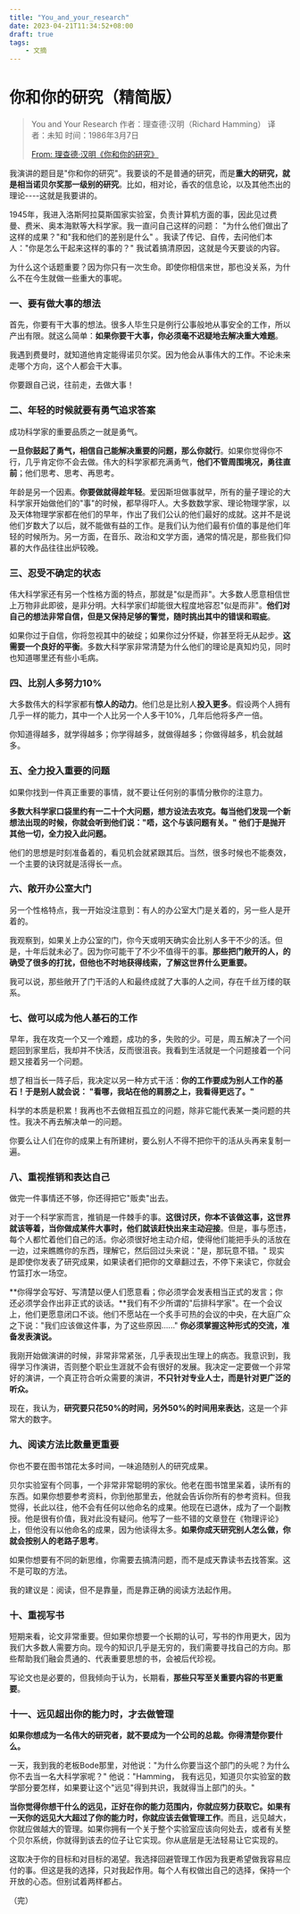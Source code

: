 ```yaml
---
title: "You_and_your_research"
date: 2023-04-21T11:34:52+08:00
draft: true
tags:
    - 文摘
---
```


# 你和你的研究（精简版）

> You and Your Research
> 作者：理查德·汉明（Richard Hamming）
> 译者：未知
> 时间：1986年3月7日
>
> [From: 理查德·汉明《你和你的研究》](https://www.ruanyifeng.com/blog/2016/04/you-and-your-research.html)

我演讲的题目是"你和你的研究"。我要谈的不是普通的研究，而是**重大的研究，就是相当诺贝尔奖那一级别的研究**。比如，相对论，香农的信息论，以及其他杰出的理论----这就是我要讲的。

1945年，我进入洛斯阿拉莫斯国家实验室，负责计算机方面的事，因此见过费曼、费米、奥本海默等大科学家。我一直问自己这样的问题： "为什么他们做出了这样的成果？"和"我和他们的差别是什么" 。我读了传记、自传，去问他们本人："你是怎么干起来这样的事的？" 我试着搞清原因，这就是今天要谈的内容。

为什么这个话题重要？因为你只有一次生命。即使你相信来世，那也没关系，为什么不在今生就做一些重大的事呢。

### 一、要有做大事的想法
首先，你要有干大事的想法。很多人毕生只是例行公事般地从事安全的工作，所以产出有限。就这么简单：**如果你要干大事，你必须毫不迟疑地去解决重大难题**。

我遇到费曼时，就知道他肯定能得诺贝尔奖。因为他会从事伟大的工作。不论未来走哪个方向，这个人都会干大事。

你要跟自己说，往前走，去做大事！

### 二、年轻的时候就要有勇气追求答案
成功科学家的重要品质之一就是勇气。

**一旦你鼓起了勇气，相信自己能解决重要的问题，那么你就行**。如果你觉得你不行，几乎肯定你不会去做。伟大的科学家都充满勇气，**他们不管周围境况，勇往直前**；他们思考、思考、再思考。

年龄是另一个因素。**你要做就得趁年轻**。爱因斯坦做事就早，所有的量子理论的大科学家开始做他们的"事"的时候，都早得吓人。大多数数学家、理论物理学家，以及天体物理学家都在他们的早年，作出了我们公认的他们最好的成就。这并不是说他们岁数大了以后，就不能做有益的工作。是我们认为他们最有价值的事是他们年轻的时候所为。另一方面，在音乐、政治和文学方面，通常的情况是，那些我们仰慕的大作品往往出炉较晚。

### 三、忍受不确定的状态
伟大科学家还有另一个性格方面的特点，那就是"似是而非"。大多数人愿意相信世上万物非此即彼，是非分明。大科学家们却能很大程度地容忍"似是而非"。**他们对自己的想法非常自信，但是又保持足够的警觉，随时挑出其中的错误和瑕疵**。

如果你过于自信，你将忽视其中的破绽；如果你过分怀疑，你甚至将无从起步。**这需要一个良好的平衡**。多数大科学家非常清楚为什么他们的理论是真知灼见，同时也知道哪里还有些小毛病。

### 四、比别人多努力10%
大多数伟大的科学家都有**惊人的动力**。他们总是比别人**投入更多**。假设两个人拥有几乎一样的能力，其中一个人比另一个人多干10%，几年后他将多产一倍。

你知道得越多，就学得越多；你学得越多，就做得越多；你做得越多，机会就越多。

### 五、全力投入重要的问题
如果你找到一件真正重要的事情，就不要让任何别的事情分散你的注意力。

**多数大科学家口袋里约有一二十个大问题，想方设法去攻克。每当他们发现一个新想法出现的时候，你就会听到他们说："唔，这个与该问题有关。" 他们于是抛开其他一切，全力投入此问题。**

他们的思想是时刻准备着的，看见机会就紧跟其后。当然，很多时候也不能奏效，一个主要的诀窍就是活得长一点。

### 六、敞开办公室大门
另一个性格特点，我一开始没注意到：有人的办公室大门是关着的，另一些人是开着的。

我观察到，如果关上办公室的门，你今天或明天确实会比别人多干不少的活。但是，十年后就未必了。因为你可能干了不少不值得干的事。**那些把门敞开的人，的确受了很多的打扰，但他也不时地获得线索，了解这世界什么更重要。**

我可以说，那些敞开了门干活的人和最终成就了大事的人之间，存在千丝万缕的联系。

### 七、做可以成为他人基石的工作
早年，我在攻克一个又一个难题，成功的多，失败的少。可是，周五解决了一个问题回到家里后，我却并不快活，反而很沮丧。我看到生活就是一个问题接着一个问题又接着另一个问题。

想了相当长一阵子后，我决定以另一种方式干活：**你的工作要成为别人工作的基石！于是别人就会说： "看哪，我站在他的肩膀之上，我看得更远了。"**

科学的本质是积累！我再也不去做相互孤立的问题，除非它能代表某一类问题的共性。我决不再去解决单一的问题。

你要么让人们在你的成果上有所建树，要么别人不得不把你干的活从头再来复制一遍。

### 八、重视推销和表达自己
做完一件事情还不够，你还得把它"贩卖"出去。

对于一个科学家而言，推销是一件棘手的事。**这很讨厌，你本不该做这事，这世界就该等着，当你做成某件大事时，他们就该赶快出来主动迎接**。但是，事与愿违，每个人都忙着他们自己的活。你必须很好地主动介绍，使得他们能把手头的活放在一边，过来瞧瞧你的东西，理解它，然后回过头来说："是，那玩意不错。" 现实是即使你发表了研究成果，如果读者们把你的文章翻过去，不停下来读它，你就会竹篮打水一场空。

**你得学会写好、写清楚以便人们愿意看；你必须学会发表相当正式的发言；你还必须学会作出非正式的谈话。**我们有不少所谓的"后排科学家"。在一个会议上，他们更愿意闭口不谈。他们不愿站在一个炙手可热的会议的中央，在大庭广众之下说："我们应该做这件事，为了这些原因......" **你必须掌握这种形式的交流，准备发表演说。**

我刚开始做演讲的时候，非常非常紧张，几乎表现出生理上的病态。我意识到，我得学习作演讲，否则整个职业生涯就不会有很好的发展。我决定一定要做一个非常好的演讲，一个真正符合听众需要的演讲，**不只针对专业人士，而是针对更广泛的听众。**

现在，我认为，**研究要只花50%的时间，另外50%的时间用来表达**，这是一个非常大的数字。

### 九、阅读方法比数量更重要
你也不要在图书馆花太多时间，一味追随别人的研究成果。

贝尔实验室有个同事，一个非常非常聪明的家伙。他老在图书馆里呆着，读所有的东西。如果你想要参考资料，你到他那里去，他就会告诉你所有的参考资料。但我觉得，长此以往，他不会有任何以他命名的成果。他现在已退休，成为了一个副教授。他是很有价值，我对此没有疑问。他写了一些不错的文章登在《物理评论》上，但他没有以他命名的成果，因为他读得太多。**如果你成天研究别人怎么做，你就会按别人的老路子思考**。

如果你想要有不同的新思维，你需要去搞清问题，而不是成天靠读书去找答案。这不是可取的方法。

我的建议是：阅读，但不是靠量，而是靠正确的阅读方法起作用。

### 十、重视写书
短期来看，论文非常重要。但如果你想要一个长期的认可，写书的作用更大，因为我们大多数人需要方向。现今的知识几乎是无穷的，我们需要寻找自己的方向。那些帮助我们融会贯通的、代表重要思想的书，会被后代珍视。

写论文也是必要的，但我倾向于认为，长期看，**那些只写至关重要内容的书更重要**。

### 十一、远见超出你的能力时，才去做管理
**如果你想成为一名伟大的研究者，就不要成为一个公司的总裁。你得清楚你要什么。**

一天，我到我的老板Bode那里，对他说："为什么你要当这个部门的头呢？为什么你不去当一名大科学家呢？" 他说："Hamming， 我有远见，知道贝尔实验室的数学部分要怎样，如果要让这个"远见"得到共识，我就得当上部门的头。"

**当你觉得你想干什么的远见，正好在你的能力范围内，你就应努力获取它。如果有一天你的远见大大超过了你的能力时，你就应该去做管理工作**。而且，远见越大，你就应做越大的管理。如果你拥有一个关于整个实验室应该向何处去，或者有关整个贝尔系统，你就得到该去的位子让它实现。你从底层是无法轻易让它实现的。

这取决于你的目标和对目标的渴望。我选择回避管理工作因为我更希望做我容易应付的事。但这是我的选择，只对我起作用。每个人有权做出自己的选择，保持一个开放的心态。但别试着两样都占。

（完）
